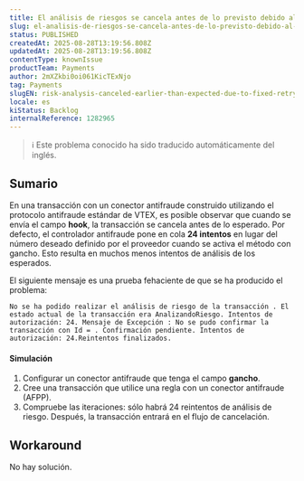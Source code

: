 ```yaml
---
title: El análisis de riesgos se cancela antes de lo previsto debido al límite fijo de reintentos
slug: el-analisis-de-riesgos-se-cancela-antes-de-lo-previsto-debido-al-limite-fijo-de-reintentos
status: PUBLISHED
createdAt: 2025-08-28T13:19:56.808Z
updatedAt: 2025-08-28T13:19:56.808Z
contentType: knownIssue
productTeam: Payments
author: 2mXZkbi0oi061KicTExNjo
tag: Payments
slugEN: risk-analysis-canceled-earlier-than-expected-due-to-fixed-retry-limit
locale: es
kiStatus: Backlog
internalReference: 1282965
---
```


>ℹ️ Este problema conocido ha sido traducido automáticamente del inglés.

## Sumario


En una transacción con un conector antifraude construido utilizando el protocolo antifraude estándar de VTEX, es posible observar que cuando se envía el campo **hook**, la transacción se cancela antes de lo esperado. Por defecto, el controlador antifraude pone en cola **24 intentos** en lugar del número deseado definido por el proveedor cuando se activa el método con gancho. Esto resulta en muchos menos intentos de análisis de los esperados.

El siguiente mensaje es una prueba fehaciente de que se ha producido el problema:

    No se ha podido realizar el análisis de riesgo de la transacción . El estado actual de la transacción era AnalizandoRiesgo. Intentos de autorización: 24. Mensaje de Excepción : No se pudo confirmar la transacción con Id = . Confirmación pendiente. Intentos de autorización: 24.Reintentos finalizados.



#### Simulación



1. Configurar un conector antifraude que tenga el campo **gancho**.
2. Cree una transacción que utilice una regla con un conector antifraude (AFPP).
3. Compruebe las iteraciones: sólo habrá 24 reintentos de análisis de riesgo. Después, la transacción entrará en el flujo de cancelación.

## Workaround


No hay solución.



